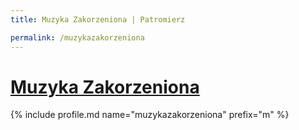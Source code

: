 ```yaml
---
title: Muzyka Zakorzeniona | Patromierz

permalink: /muzykazakorzeniona
---
```


# [Muzyka Zakorzeniona](https://patronite.pl/muzykazakorzeniona)

{% include profile.md name="muzykazakorzeniona" prefix="m" %}
